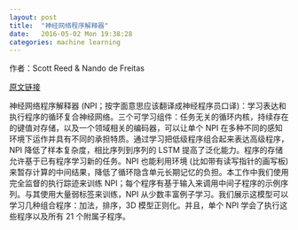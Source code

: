 ```yaml
---
layout: post
title:  "神经网络程序解释器"
date:   2016-05-02 Mon 19:38:28
categories: machine learning
---
```


<p>作者：Scott Reed & Nando de Freitas</p>
<p><a href="http://arxiv.org/abs/1511.06279">原文链接</a></p>

<p>
神经网络程序解释器 (NPI；按字面意思应该翻译成神经程序员口译)：学习表达和执行程序的循环复合神经网络。三个可学习组件：任务无关的循环内核，持续存在的键值对存储，以及一个领域相关的编码器，可以让单个 NPI 在多种不同的感知环境下运作并具有不同的承担特质。通过学习把低级程序组合起来表达高级程序，NPI 降低了样本复杂度，相比序列到序列的 LSTM 提高了泛化能力。程序的存储允许基于已有程序学习新的任务。NPI 也能利用环境 (比如带有读写指针的画写板) 来暂存计算的中间结果，降低了循环隐含单元长期记忆的负担。本工作中我们使用完全监督的执行踪迹来训练 NPI；每个程序有基于输入来调用中间子程序的示例序列。与其使用大量弱标签来训练，NPI 从少数丰富例子学习。我们展示这模型可以学习几种组合程序：加法，排序，3D 模型正则化。并且，单个 NPI 学会了执行这些程序以及所有 21 个附属子程序。
</p>

<p>
</p>

<p>
</p>

<p>
</p>

<p>
</p>

<p>
</p>

<p>
</p>

<p>
</p>

<p>
</p>

<p>
</p>

<p>
</p>

<p>
</p>

<p>
</p>

<p>
</p>

<p>
</p>

<p>
</p>

<p>
</p>

<p>
</p>

<p>
</p>

<p>
</p>

<p>
</p>

<p>
</p>

<p>
</p>

<p>
</p>

<p>
</p>

<p>
</p>

